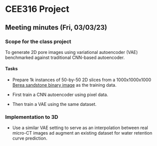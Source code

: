 # CEE316 Project

## Meeting minutes (Fri, 03/03/23)

### Scope for the class project

To generate 2D pore images using variational autoencoder (VAE) benchmarked against traditional CNN-based autoencoder.

#### Tasks

- Prepare 1k instances of 50-by-50 2D slices from a 1000x1000x1000 [Berea sandstone binary image](https://www.digitalrocksportal.org/projects/317/origin_data/1354/) as the training data.

- First train a CNN autoencoder using pixel data.

- Then train a VAE using the same dataset. 

### Implementation to 3D 

- Use a similar VAE setting to serve as an interpolation between real micro-CT images ad augment an existing dataset for water retention curve prediction.

